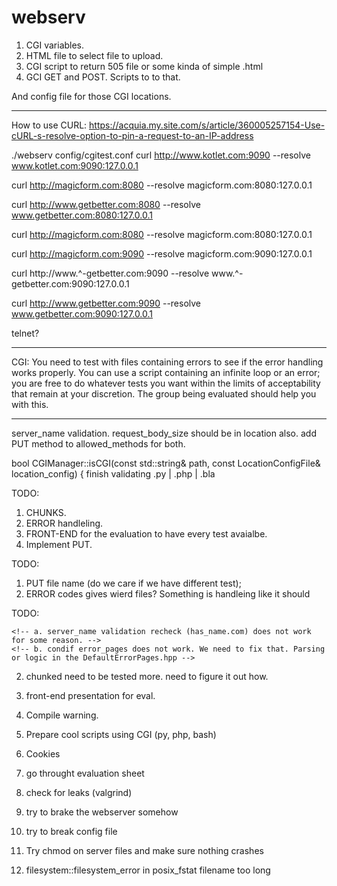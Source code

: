 # webserv


1. CGI variables.
2. HTML file to select file to upload.
3. CGI script to return 505 file or some kinda of simple .html
4. GCI GET and POST. Scripts to to that.

And config file for those CGI locations.


------------------

How to use CURL:
https://acquia.my.site.com/s/article/360005257154-Use-cURL-s-resolve-option-to-pin-a-request-to-an-IP-address

./webserv config/cgitest.conf
curl http://www.kotlet.com:9090 --resolve www.kotlet.com:9090:127.0.0.1

curl http://magicform.com:8080 --resolve magicform.com:8080:127.0.0.1

curl http://www.getbetter.com:8080 --resolve www.getbetter.com:8080:127.0.0.1

curl http://magicform.com:8080 --resolve magicform.com:8080:127.0.0.1

curl http://magicform.com:9090 --resolve magicform.com:9090:127.0.0.1

curl http://www.^-getbetter.com:9090 --resolve www.^-getbetter.com:9090:127.0.0.1

curl http://www.getbetter.com:9090 --resolve www.getbetter.com:9090:127.0.0.1

telnet?


----------------
CGI:
You need to test with files containing errors to see if the error handling works properly. You can use a script containing an infinite loop or an error; you are free to do whatever tests you want within the limits of acceptability that remain at your discretion. The group being evaluated should help you with this.



------------------

server_name validation.
request_body_size should be in location also.
add PUT method to allowed_methods for both.


bool CGIManager::isCGI(const std::string& path, const LocationConfigFile& location_config) {
	finish validating .py | .php | .bla

TODO:
1. CHUNKS.
2. ERROR handleling.
3. FRONT-END for the evaluation to have every test avaialbe.
4. Implement PUT.


TODO:
1. PUT file name (do we care if we have different test);
2. ERROR codes gives wierd files? Something is handleing like it should



TODO:
<!-- 1. change default error pages to have no images and no links. -->
	<!-- a. server_name validation recheck (has_name.com) does not work for some reason. -->
	<!-- b. condif error_pages does not work. We need to fix that. Parsing or logic in the DefaultErrorPages.hpp -->
2. chunked need to be tested more. need to figure it out how.

4. front-end presentation for eval.
5. Compile warning.
6. Prepare cool scripts using CGI (py, php, bash)
7. Cookies
8. go throught evaluation sheet
9. check for leaks (valgrind)
10. try to brake the webserver somehow
12. try to break config file

13. Try chmod on server files and make sure nothing crashes
14. filesystem::filesystem_error in posix_fstat filename too long
